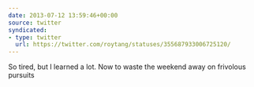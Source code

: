 ```yaml
---
date: 2013-07-12 13:59:46+00:00
source: twitter
syndicated:
- type: twitter
  url: https://twitter.com/roytang/statuses/355687933006725120/
---
```


So tired, but I learned a lot. Now to waste the weekend away on frivolous pursuits